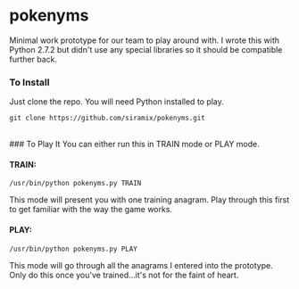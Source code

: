 pokenyms
========

Minimal work prototype for our team to play around with.
I wrote this with Python 2.7.2 but didn't use any special libraries
so it should be compatible further back.

### To Install

Just clone the repo. You will need Python installed to play.

    git clone https://github.com/siramix/pokenyms.git

<br/>
### To Play It
You can either run this in TRAIN mode or PLAY mode.

#### TRAIN:
    /usr/bin/python pokenyms.py TRAIN

This mode will present you with one training anagram. Play
through this first to get familiar with the way the game
works.


#### PLAY:
    /usr/bin/python pokenyms.py PLAY

This mode will go through all the anagrams I entered into
the prototype.  Only do this once you've trained...it's
not for the faint of heart.

